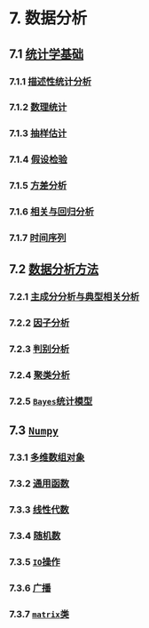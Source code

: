 # 7. 数据分析

## 7.1 [统计学基础](统计学基础.md)

### 7.1.1 [描述性统计分析](统计学基础.md#711-描述性统计分析)

### 7.1.2 [数理统计](统计学基础.md#712-数理统计)

### 7.1.3 [抽样估计](统计学基础.md#713-抽样估计)

### 7.1.4 [假设检验](统计学基础.md#714-假设检验)

### 7.1.5 [方差分析](统计学基础.md#715-方差分析)

### 7.1.6 [相关与回归分析](统计学基础.md#716-相关与回归分析)

### 7.1.7 [时间序列](统计学基础.md#717-时间序列)

## 7.2 [数据分析方法](数据分析方法.md)

### 7.2.1 [主成分分析与典型相关分析](数据分析方法.md#721-主成分分析与典型相关分析)

### 7.2.2 [因子分析](数据分析方法.md#722-因子分析)

### 7.2.3 [判别分析](数据分析方法.md#723-判别分析)

### 7.2.4 [聚类分析](数据分析方法.md#724-聚类分析)

### 7.2.5 [`Bayes`统计模型](数据分析方法.md#725-Bayes统计模型)

## 7.3 [`Numpy`](Numpy.md)

### 7.3.1 [多维数组对象](Numpy.md#731-多维数组对象)

### 7.3.2 [通用函数](Numpy.md#732-通用函数)

### 7.3.3 [线性代数](Numpy.md#733-线性代数)

### 7.3.4 [随机数](Numpy.md#734-随机数)

### 7.3.5 [`IO`操作](Numpy.md#735-IO操作)

### 7.3.6 [广播](Numpy.md#736-广播)

### 7.3.7 [`matrix`类](Numpy.md#737-matrix类)
